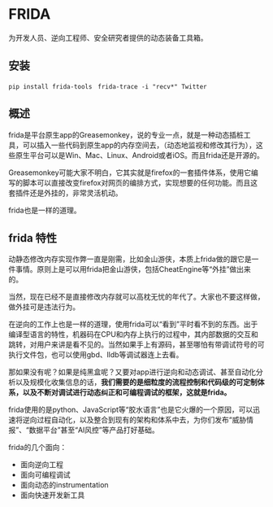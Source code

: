 # FRIDA

为开发人员、逆向工程师、安全研究者提供的动态装备工具箱。

## 安装

```pip install frida-tools```
``` frida-trace -i "recv*" Twitter```

## 概述

frida是平台原生app的Greasemonkey，说的专业一点，就是一种动态插桩工具，可以插入一些代码到原生app的内存空间去，（动态地监视和修改其行为），这些原生平台可以是Win、Mac、Linux、Android或者iOS。而且frida还是开源的。

Greasemonkey可能大家不明白，它其实就是firefox的一套插件体系，使用它编写的脚本可以直接改变firefox对网页的编排方式，实现想要的任何功能。而且这套插件还是外挂的，非常灵活机动。

frida也是一样的道理。

## frida 特性

动静态修改内存实现作弊一直是刚需，比如金山游侠，本质上frida做的跟它是一件事情。原则上是可以用frida把金山游侠，包括CheatEngine等“外挂”做出来的。

当然，现在已经不是直接修改内存就可以高枕无忧的年代了。大家也不要这样做，做外挂可是违法行为。

在逆向的工作上也是一样的道理，使用frida可以“看到”平时看不到的东西。出于编译型语言的特性，机器码在CPU和内存上执行的过程中，其内部数据的交互和跳转，对用户来讲是看不见的。当然如果手上有源码，甚至哪怕有带调试符号的可执行文件包，也可以使用gbd、lldb等调试器连上去看。

那如果没有呢？如果是纯黑盒呢？又要对app进行逆向和动态调试、甚至自动化分析以及规模化收集信息的话，**我们需要的是细粒度的流程控制和代码级的可定制体系，以及不断对调试进行动态纠正和可编程调试的框架，这就是frida。**

frida使用的是python、JavaScript等“胶水语言”也是它火爆的一个原因，可以迅速将逆向过程自动化，以及整合到现有的架构和体系中去，为你们发布“威胁情报”、“数据平台”甚至“AI风控”等产品打好基础。

frida的几个面向：
- 面向逆向工程
- 面向可编程调试
- 面向动态的instrumentation
- 面向快速开发新工具
